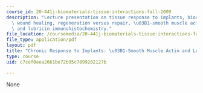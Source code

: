 ```yaml
---
course_id: 20-441j-biomaterials-tissue-interactions-fall-2009
description: "Lecture presentation on tissue response to implants, biocompatibility,\
  \ wound healing, regeneration versus repair, \u03B1-smooth muscle actin immunohistochemistry,\
  \ and lubricin immunohistochemistry."
file_location: /coursemedia/20-441j-biomaterials-tissue-interactions-fall-2009/c7cef0eea2661be72b95c7899202127b_MIT20_441JF09_lec16_ms.pdf
file_type: application/pdf
layout: pdf
title: "Chronic Response to Implants: \u03B1-Smooth Muscle Actin and Lubricin"
type: course
uid: c7cef0eea2661be72b95c7899202127b

---
```

None